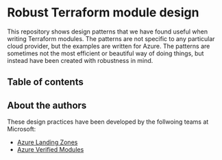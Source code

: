 # Robust Terraform module design

This repository shows design patterns that we have found useful when writing Terraform modules.
The patterns are not specific to any particular cloud provider, but the examples are written for Azure.
The patterns are sometimes not the most efficient or beautiful way of doing things, but instead have been created with robustness in mind.

## Table of contents

## About the authors

These design practices have been developed by the follwoing teams at Microsoft:

- [Azure Landing Zones](https://aka.ms/alz/tf)
- [Azure Verified Modules](https://aka.ms/avm)
